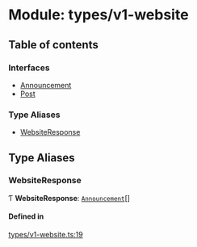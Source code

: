 # Module: types/v1-website

## Table of contents

### Interfaces

- [Announcement](../interfaces/types_v1_website.Announcement.md)
- [Post](../interfaces/types_v1_website.Post.md)

### Type Aliases

- [WebsiteResponse](types_v1_website.md#websiteresponse)

## Type Aliases

### WebsiteResponse

Ƭ **WebsiteResponse**: [`Announcement`](../interfaces/types_v1_website.Announcement.md)[]

#### Defined in

[types/v1-website.ts:19](https://github.com/jameslinimk/unofficial-valorant-api/blob/d5a8de3/package/src/types/v1-website.ts#L19)
